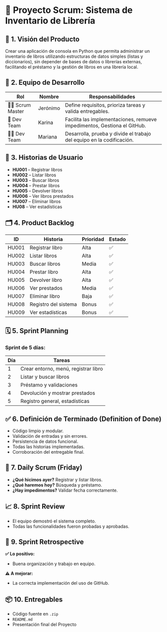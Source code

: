 # 📘 Proyecto Scrum: Sistema de Inventario de Librería

## 🧩 1. Visión del Producto

Crear una aplicación de consola en Python que permita administrar un inventario de libros utilizando estructuras de datos simples (listas y diccionarios), sin depender de bases de datos o librerías externas, facilitando el préstamo y la gestión de libros en una librería local.

## 👥 2. Equipo de Desarrollo

| Rol              | Nombre     | Responsabilidades                                                         |
|------------------|------------|---------------------------------------------------------------------------|
| 🧑‍💼 Scrum Master  | Jerónimo   | Define requisitos, prioriza tareas y valida entregables.                  |
| 👷 Dev Team      | Karina     | Facilita las implementaciones, remueve impedimentos, Gestiona el GitHub.  |
| 👨‍💻 Dev Team      | Mariana    | Desarrolla, prueba y divide el trabajo del equipo en la codificación.     |

## 📌 3. Historias de Usuario

- **HU001** – Registrar libros
- **HU002** – Listar libros
- **HU003** – Buscar libros
- **HU004** – Prestar libros
- **HU005** – Devolver libros
- **HU006** – Ver libros prestados
- **HU007** – Eliminar libros
- **HU08** – Ver estadísticas

## 🗂 4. Product Backlog

| ID    | Historia            | Prioridad | Estado |
|-------|---------------------|-----------|--------|
| HU001 | Registrar libro     | Alta      | ✅     |
| HU002 | Listar libros       | Alta      | ✅     |
| HU003 | Buscar libros       | Media     | ✅     |
| HU004 | Prestar libro       | Alta      | ✅     |
| HU005 | Devolver libro      | Alta      | ✅     |
| HU006 | Ver prestados       | Media     | ✅     |
| HU007 | Eliminar libro      | Baja      | ✅     |
| HU008 | Registro del sistema| Bonus     | ✅     |
| HU009 | Ver estadísticas    | Bonus     | ✅     |

## 🗓️ 5. Sprint Planning

### Sprint de 5 días:

| Día | Tareas                                 |
|-----|----------------------------------------|
| 1   | Crear entorno, menú, registrar libro   |
| 2   | Listar y buscar libros                 |
| 3   | Préstamo y validaciones                |
| 4   | Devolución y mostrar prestados         |
| 5   | Registro general, estadísticas         |

## ✅ 6. Definición de Terminado (Definition of Done)

- Código limpio y modular.
- Validación de entradas y sin errores.
- Persistencia de datos funcional.
- Todas las historias implementadas.
- Corroboración del entregable final.

## 🔄 7. Daily Scrum (Friday)

- **¿Qué hicimos ayer?** Registrar y listar libros.
- **¿Qué haremos hoy?** Búsqueda y préstamo.
- **¿Hay impedimentos?** Validar fecha correctamente.

## 📈 8. Sprint Review

- El equipo demostró el sistema completo.
- Todas las funcionalidades fueron probadas y aprobadas.

## 🧠 9. Sprint Retrospective

**✅ Lo positivo:**
- Buena organización y trabajo en equipo.

**⚠️ A mejorar:**
- La correcta implementación del uso de GitHub.

## 📦 10. Entregables

- Código fuente en `.zip`
- `README.md`
- Presentación final del Proyecto
